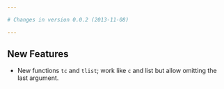 ```yaml
---

# Changes in version 0.0.2 (2013-11-08)

---
```


## New Features

- New functions `tc` and `tlist`; work like `c` and list but allow omitting
  the last argument.
